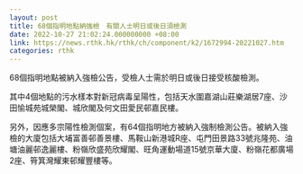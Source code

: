```yaml
---
layout: post
title: 68個指明地點納強檢　有關人士明日或後日須檢測
date: 2022-10-27 21:02:24.000000000 +08:00
link: https://news.rthk.hk/rthk/ch/component/k2/1672994-20221027.htm
categories: rthk
---
```


68個指明地點被納入強檢公告，受檢人士需於明日或後日接受核酸檢測。

其中4個地點的污水樣本對新冠病毒呈陽性，包括天水圍嘉湖山莊樂湖居7座、沙田愉城苑城榮閣、城欣閣及何文田愛民邨嘉民樓。

另外，因應多宗陽性檢測個案，有64個指明地方被納入強制檢測公告。被納入強檢的大廈包括大埔富善邨善景樓、馬鞍山新港城R座、屯門田景路33號兆隆苑、油塘油麗邨逸麗樓、粉嶺欣盛苑欣耀閣、旺角運動場道15號京華大廈、粉嶺花都廣場2座、筲箕灣耀東邨耀豐樓等。
